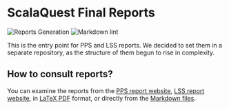 # ScalaQuest Final Reports

![Reports Generation](https://github.com/scalaquest/Reports/workflows/Reports%20Generation/badge.svg?branch=main)
![Markdown lint](https://github.com/scalaquest/Reports/workflows/Markdown%20lint/badge.svg?branch=main)

This is the entry point for PPS and LSS reports. We decided to set them in a
separate repository, as the structure of them begun to rise in complexity.

## How to consult reports?

You can examine the reports from the
[PPS report website](https://scalaquest.github.io/Reports/reports/pps.html),
[LSS report website](https://scalaquest.github.io/Reports/reports/lss.html), in
[LaTeX PDF](https://github.com/scalaquest/Reports/releases/latest) format, or
directly from the
[Markdown files](https://github.com/scalaquest/Reports/tree/main/src/markdown).
